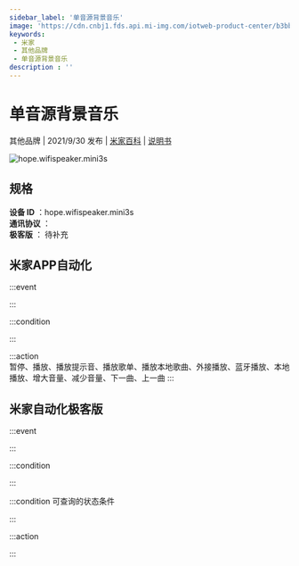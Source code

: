 ```yaml
---
sidebar_label: '单音源背景音乐'
image: 'https://cdn.cnbj1.fds.api.mi-img.com/iotweb-product-center/b3bbf197d20bffbb217a44fe2c90bc54_1622076090549.png?GalaxyAccessKeyId=AKVGLQWBOVIRQ3XLEW&Expires=9223372036854775807&Signature=5+E8l/Ci45HLNP+n9l3qXxbWcC4='
keywords: 
 - 米家
 - 其他品牌
 - 单音源背景音乐
description : ''
---
```

# 单音源背景音乐

其他品牌 | 2021/9/30 发布 | [米家百科](https://home.mi.com/webapp/content/baike/product/index.html?model=hope.wifispeaker.mini3s) | [说明书](https://home.mi.com/views/introduction.html?model=hope.wifispeaker.mini3s&region=cn)

![hope.wifispeaker.mini3s](https://cdn.cnbj1.fds.api.mi-img.com/iotweb-product-center/b3bbf197d20bffbb217a44fe2c90bc54_1622076090549.png?GalaxyAccessKeyId=AKVGLQWBOVIRQ3XLEW&Expires=9223372036854775807&Signature=5+E8l/Ci45HLNP+n9l3qXxbWcC4=)

## 规格  
> 
**设备 ID** ：hope.wifispeaker.mini3s  
**通讯协议** ：  
**极客版**  ： 待补充 


## 米家APP自动化  

:::event  

:::

:::condition  

:::

:::action   
暂停、播放、播放提示音、播放歌单、播放本地歌曲、外接播放、蓝牙播放、本地播放、增大音量、减少音量、下一曲、上一曲
:::

## 米家自动化极客版  

:::event  

:::

:::condition  

:::

:::condition 可查询的状态条件  

:::

:::action  

:::

        
